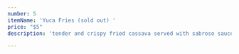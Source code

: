 ```yaml
---
number: 5
itemName: 'Yuca Fries (sold out) '
price: "$5"
description: 'tender and crispy fried cassava served with sabroso sauce '

---
```

